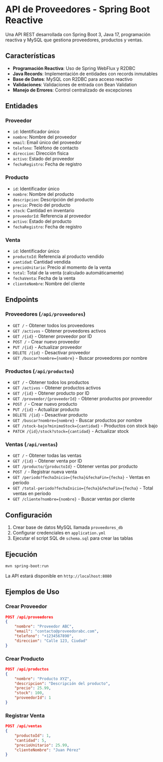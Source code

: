 # API de Proveedores - Spring Boot Reactive

Una API REST desarrollada con Spring Boot 3, Java 17, programación reactiva y MySQL que gestiona proveedores, productos y ventas.

## Características

- **Programación Reactiva**: Uso de Spring WebFlux y R2DBC
- **Java Records**: Implementación de entidades con records inmutables
- **Base de Datos**: MySQL con R2DBC para acceso reactivo
- **Validaciones**: Validaciones de entrada con Bean Validation
- **Manejo de Errores**: Control centralizado de excepciones

## Entidades

### Proveedor
- `id`: Identificador único
- `nombre`: Nombre del proveedor
- `email`: Email único del proveedor
- `telefono`: Teléfono de contacto
- `direccion`: Dirección física
- `activo`: Estado del proveedor
- `fechaRegistro`: Fecha de registro

### Producto
- `id`: Identificador único
- `nombre`: Nombre del producto
- `descripcion`: Descripción del producto
- `precio`: Precio del producto
- `stock`: Cantidad en inventario
- `proveedorId`: Referencia al proveedor
- `activo`: Estado del producto
- `fechaRegistro`: Fecha de registro

### Venta
- `id`: Identificador único
- `productoId`: Referencia al producto vendido
- `cantidad`: Cantidad vendida
- `precioUnitario`: Precio al momento de la venta
- `total`: Total de la venta (calculado automáticamente)
- `fechaVenta`: Fecha de la venta
- `clienteNombre`: Nombre del cliente

## Endpoints

### Proveedores (`/api/proveedores`)
- `GET /` - Obtener todos los proveedores
- `GET /activos` - Obtener proveedores activos
- `GET /{id}` - Obtener proveedor por ID
- `POST /` - Crear nuevo proveedor
- `PUT /{id}` - Actualizar proveedor
- `DELETE /{id}` - Desactivar proveedor
- `GET /buscar?nombre={nombre}` - Buscar proveedores por nombre

### Productos (`/api/productos`)
- `GET /` - Obtener todos los productos
- `GET /activos` - Obtener productos activos
- `GET /{id}` - Obtener producto por ID
- `GET /proveedor/{proveedorId}` - Obtener productos por proveedor
- `POST /` - Crear nuevo producto
- `PUT /{id}` - Actualizar producto
- `DELETE /{id}` - Desactivar producto
- `GET /buscar?nombre={nombre}` - Buscar productos por nombre
- `GET /stock-bajo?minimoStock={cantidad}` - Productos con stock bajo
- `PATCH /{id}/stock?stock={cantidad}` - Actualizar stock

### Ventas (`/api/ventas`)
- `GET /` - Obtener todas las ventas
- `GET /{id}` - Obtener venta por ID
- `GET /producto/{productoId}` - Obtener ventas por producto
- `POST /` - Registrar nueva venta
- `GET /periodo?fechaInicio={fecha}&fechaFin={fecha}` - Ventas en período
- `GET /total-periodo?fechaInicio={fecha}&fechaFin={fecha}` - Total ventas en período
- `GET /cliente?nombre={nombre}` - Buscar ventas por cliente

## Configuración

1. Crear base de datos MySQL llamada `proveedores_db`
2. Configurar credenciales en `application.yml`
3. Ejecutar el script SQL de `schema.sql` para crear las tablas

## Ejecución

```bash
mvn spring-boot:run
```

La API estará disponible en `http://localhost:8080`

## Ejemplos de Uso

### Crear Proveedor
```json
POST /api/proveedores
{
    "nombre": "Proveedor ABC",
    "email": "contacto@proveedorabc.com",
    "telefono": "+1234567890",
    "direccion": "Calle 123, Ciudad"
}
```

### Crear Producto
```json
POST /api/productos
{
    "nombre": "Producto XYZ",
    "descripcion": "Descripción del producto",
    "precio": 25.99,
    "stock": 100,
    "proveedorId": 1
}
```

### Registrar Venta
```json
POST /api/ventas
{
    "productoId": 1,
    "cantidad": 5,
    "precioUnitario": 25.99,
    "clienteNombre": "Juan Pérez"
}
```